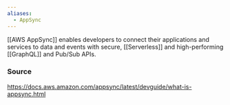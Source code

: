 ```yaml
---
aliases:
  - AppSync
---
```

[[AWS AppSync]] enables developers to connect their applications and services to data and events with secure, [[Serverless]] and high-performing [[GraphQL]] and Pub/Sub APIs. 

### Source
https://docs.aws.amazon.com/appsync/latest/devguide/what-is-appsync.html